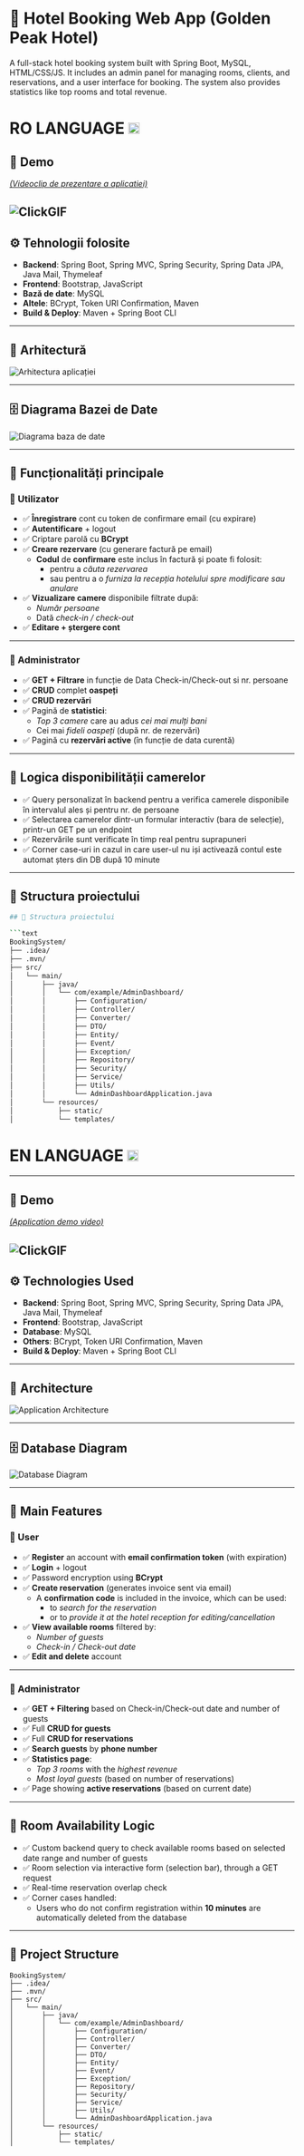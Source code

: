 # 🏨 Hotel Booking Web App (Golden Peak Hotel)
A full-stack hotel booking system built with Spring Boot, MySQL, HTML/CSS/JS. It includes an admin panel for managing rooms, clients, and reservations, and a user interface for booking. The system also provides statistics like top rooms and total revenue.


# RO LANGUAGE <img src="https://flagcdn.com/w40/ro.png" width="20" alt="Romania Flag">

## 📸 Demo

[*(Videoclip de prezentare a aplicatiei)*](https://www.youtube.com/watch?v=0uAikZXXtNE)

![ClickGIF](https://github.com/user-attachments/assets/c372f20e-d78c-4d36-9f9e-d9ae11432c8b)
---

## ⚙️ Tehnologii folosite

- **Backend**: Spring Boot, Spring MVC, Spring Security, Spring Data JPA, Java Mail, Thymeleaf
- **Frontend**: Bootstrap, JavaScript
- **Bază de date**: MySQL
- **Altele**: BCrypt, Token URI Confirmation, Maven
- **Build & Deploy**: Maven + Spring Boot CLI

---

## 🧱 Arhitectură

![Arhitectura aplicației](docs/arhitecture_web_app.png)


---

## 🗄️ Diagrama Bazei de Date

![Diagrama baza de date](src/main/resources/static/img/erd.webp)

---

## 🧩 Funcționalități principale

### 👤 Utilizator

- ✅ **Înregistrare** cont cu token de confirmare email (cu expirare)
- ✅ **Autentificare** + logout
- ✅ Criptare parolă cu **BCrypt**
- ✅ **Creare rezervare** (cu generare factură pe email)
  - **Codul** de **confirmare** este inclus în factură și poate fi folosit:
    - pentru a *căuta rezervarea*
    - sau pentru a o *furniza la recepția hotelului spre modificare sau anulare*
- ✅ **Vizualizare camere** disponibile filtrate după:
  - *Număr persoane*
  - Dată *check-in / check-out*
- ✅ **Editare + ștergere cont**

---

### 🔐 Administrator

- ✅ **GET + Filtrare** in funcție de Data Check-in/Check-out si nr. persoane
- ✅ **CRUD** complet **oaspeți**
- ✅ **CRUD rezervări**
- ✅ Pagină de **statistici**:
  - *Top 3 camere* care au adus *cei mai mulți bani*
  - Cei mai *fideli oaspeți* (după nr. de rezervări)
- ✅ Pagină cu **rezervări active** (în funcție de data curentă)

---

## 🧠 Logica disponibilității camerelor

- ✅ Query personalizat în backend pentru a verifica camerele disponibile în intervalul ales și pentru nr. de persoane
- ✅ Selectarea camerelor dintr-un formular interactiv (bara de selecție), printr-un GET pe un endpoint
- ✅ Rezervările sunt verificate în timp real pentru suprapuneri
- ✅ Corner case-uri in cazul in care user-ul nu iși activează contul este automat șters din DB după 10 minute

---

## 📁 Structura proiectului

```bash
## 🌲 Structura proiectului

```text
BookingSystem/
├── .idea/
├── .mvn/
├── src/
│   └── main/
│       ├── java/
│       │   └── com/example/AdminDashboard/
│       │       ├── Configuration/
│       │       ├── Controller/
│       │       ├── Converter/
│       │       ├── DTO/
│       │       ├── Entity/
│       │       ├── Event/
│       │       ├── Exception/
│       │       ├── Repository/
│       │       ├── Security/
│       │       ├── Service/
│       │       ├── Utils/
│       │       └── AdminDashboardApplication.java
│       └── resources/
│           ├── static/
│           └── templates/
```
# EN LANGUAGE <img src="https://flagcdn.com/w40/gb.png" width="20" alt="UK Flag">

---

## 📸 Demo

[*(Application demo video)*](https://www.youtube.com/watch?v=0uAikZXXtNE)

![ClickGIF](https://github.com/user-attachments/assets/c372f20e-d78c-4d36-9f9e-d9ae11432c8b)
---

## ⚙️ Technologies Used

- **Backend**: Spring Boot, Spring MVC, Spring Security, Spring Data JPA, Java Mail, Thymeleaf  
- **Frontend**: Bootstrap, JavaScript  
- **Database**: MySQL  
- **Others**: BCrypt, Token URI Confirmation, Maven  
- **Build & Deploy**: Maven + Spring Boot CLI  

---

## 🧱 Architecture

![Application Architecture](docs/arhitecture_web_app.png)

---

## 🗄️ Database Diagram

![Database Diagram](src/main/resources/static/img/erd.webp)

---

## 🧩 Main Features

### 👤 User

- ✅ **Register** an account with **email confirmation token** (with expiration)  
- ✅ **Login** + logout  
- ✅ Password encryption using **BCrypt**  
- ✅ **Create reservation** (generates invoice sent via email)  
  - A **confirmation code** is included in the invoice, which can be used:
    - to *search for the reservation*
    - or to *provide it at the hotel reception for editing/cancellation*  
- ✅ **View available rooms** filtered by:
  - *Number of guests*
  - *Check-in / Check-out date*  
- ✅ **Edit and delete** account  

---

### 🔐 Administrator

- ✅ **GET + Filtering** based on Check-in/Check-out date and number of guests  
- ✅ Full **CRUD for guests**  
- ✅ Full **CRUD for reservations**  
- ✅ **Search guests** by **phone number**  
- ✅ **Statistics page**:
  - *Top 3 rooms* with the *highest revenue*
  - *Most loyal guests* (based on number of reservations)  
- ✅ Page showing **active reservations** (based on current date)  

---

## 🧠 Room Availability Logic

- ✅ Custom backend query to check available rooms based on selected date range and number of guests  
- ✅ Room selection via interactive form (selection bar), through a GET request  
- ✅ Real-time reservation overlap check  
- ✅ Corner cases handled:
  - Users who do not confirm registration within **10 minutes** are automatically deleted from the database  

---

## 📁 Project Structure

```text
BookingSystem/
├── .idea/
├── .mvn/
├── src/
│   └── main/
│       ├── java/
│       │   └── com/example/AdminDashboard/
│       │       ├── Configuration/
│       │       ├── Controller/
│       │       ├── Converter/
│       │       ├── DTO/
│       │       ├── Entity/
│       │       ├── Event/
│       │       ├── Exception/
│       │       ├── Repository/
│       │       ├── Security/
│       │       ├── Service/
│       │       ├── Utils/
│       │       └── AdminDashboardApplication.java
│       └── resources/
│           ├── static/
│           └── templates/

